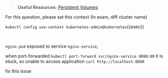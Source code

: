 
> <strong>Useful Resources</strong>: [Persistent Volumes](https://kubernetes.io/docs/concepts/storage/persistent-volumes/)

For this question, please set this context (In exam, diff cluster name)

`kubectl config use-context kubernetes-admin@kubernetes`{{exec}}

<br>

`nginx-pod` exposed to service `nginx-service`, 

when port-forwarded `kubectl port-forward svc/nginx-service 8080:80` it is stuck, so unable to access application `curl http://localhost:8080`

fix this issue
